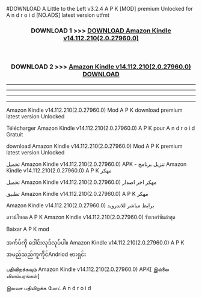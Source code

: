 #DOWNLOAD A Little to the Left v3.2.4 A P K [MOD] premium Unlocked for A n d r o i d [NO.ADS] latest version utfmt 



<div align="center">

<h3>DOWNLOAD 1 >>> <a href="https://getmod1.web.app/?judule=Btd Battles">DOWNLOAD Amazon Kindle v14.112.210(2.0.27960.0)</a></h3><br>

<h3>DOWNLOAD 2 >>> <a href="https://getmod1.web.app/?judule=Btd Battles">Amazon Kindle v14.112.210(2.0.27960.0) DOWNLOAD </a></h3>

</div>


----------------------------------------------------------

----------------------------------------------------------

----------------------------------------------------------

----------------------------------------------------------


Amazon Kindle v14.112.210(2.0.27960.0) Mod A P K download premium latest version Unlocked

Télécharger Amazon Kindle v14.112.210(2.0.27960.0) A P K pour A n d r o i d Gratuit

download Amazon Kindle v14.112.210(2.0.27960.0) Mod A P K premium latest version Unlocked

تحميل Amazon Kindle v14.112.210(2.0.27960.0) APK - تنزيل برنامج Amazon Kindle v14.112.210(2.0.27960.0) A P K مهكر

تحميل Amazon Kindle v14.112.210(2.0.27960.0) مهكر اخر اصدار

تطبيق Amazon Kindle v14.112.210(2.0.27960.0) A P K مهكر

Amazon Kindle v14.112.210(2.0.27960.0) برابط مباشر للاندرويد

ดาวน์โหลด A P K Amazon Kindle v14.112.210(2.0.27960.0) รับเวอร์ชันล่าสุด

Baixar A P K mod

အက်ပ်ကို ဒေါင်းလုဒ်လုပ်ပါ။ Amazon Kindle v14.112.210(2.0.27960.0) A P K အမည်သည်ကူကိုင်Andriod ဗားရှင်း

பதிவிறக்கவும் Amazon Kindle v14.112.210(2.0.27960.0) APK[ இல்லை விளம்பரங்கள்] 
 
இலவச பதிவிறக்க மோட் A n d r o i d



